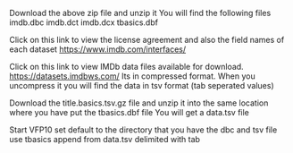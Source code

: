 Download the above zip file and unzip it
You will find the following files
imdb.dbc
imdb.dct
imdb.dcx
tbasics.dbf

Click on this link to view the license agreement and also the field names of each dataset
https://www.imdb.com/interfaces/

Click on this link to view IMDb data files available for download.
https://datasets.imdbws.com/
Its in compressed format. When you uncompress it you will find the data in tsv format (tab seperated values)

Download the title.basics.tsv.gz  file and unzip it into the same location where you have put the tbasics.dbf file
You will get a data.tsv file

Start VFP10
set default to the directory that you have the dbc and tsv file
use tbasics
append from data.tsv delimited with tab









